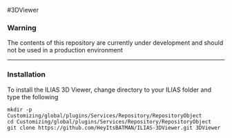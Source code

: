 #3DViewer
### Warning
The contents of this repository are currently under development and should not be used in a production environment

-------------------
### Installation 
To install the ILIAS 3D Viewer, change directory to your ILIAS folder and type the following

```
mkdir -p Customizing/global/plugins/Services/Repository/RepositoryObject
cd Customizing/global/plugins/Services/Repository/RepositoryObject
git clone https://github.com/HeyItsBATMAN/ILIAS-3DViewer.git 3DViewer
```